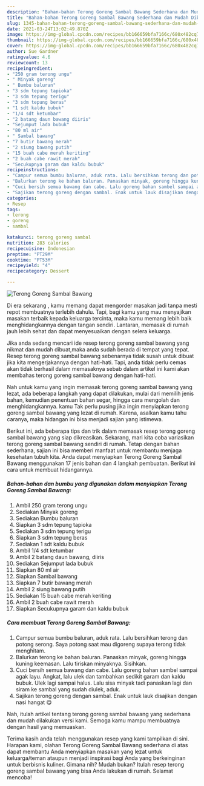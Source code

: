 ```yaml
---
description: "Bahan-bahan Terong Goreng Sambal Bawang Sederhana dan Mudah Dibuat"
title: "Bahan-bahan Terong Goreng Sambal Bawang Sederhana dan Mudah Dibuat"
slug: 1345-bahan-bahan-terong-goreng-sambal-bawang-sederhana-dan-mudah-dibuat
date: 2021-03-24T13:02:49.870Z
image: https://img-global.cpcdn.com/recipes/bb166659bfa7166c/680x482cq70/terong-goreng-sambal-bawang-foto-resep-utama.jpg
thumbnail: https://img-global.cpcdn.com/recipes/bb166659bfa7166c/680x482cq70/terong-goreng-sambal-bawang-foto-resep-utama.jpg
cover: https://img-global.cpcdn.com/recipes/bb166659bfa7166c/680x482cq70/terong-goreng-sambal-bawang-foto-resep-utama.jpg
author: Sue Gardner
ratingvalue: 4.6
reviewcount: 13
recipeingredient:
- "250 gram terong ungu"
- " Minyak goreng"
- " Bumbu baluran"
- "3 sdm tepung tapioka"
- "3 sdm tepung terigu"
- "3 sdm tepung beras"
- "1 sdt kaldu bubuk"
- "1/4 sdt ketumbar"
- "2 batang daun bawang diiris"
- "Sejumput lada bubuk"
- "80 ml air"
- " Sambal bawang"
- "7 butir bawang merah"
- "2 siung bawang putih"
- "15 buah cabe merah keriting"
- "2 buah cabe rawit merah"
- "Secukupnya garam dan kaldu bubuk"
recipeinstructions:
- "Campur semua bumbu baluran, aduk rata. Lalu bersihkan terong dan potong serong. Saya potong saat mau digoreng supaya terong tidak menghitam."
- "Balurkan terong ke bahan baluran. Panaskan minyak, goreng hingga kuning keemasan. Lalu tiriskan minyaknya. Sisihkan."
- "Cuci bersih semua bawang dan cabe. Lalu goreng bahan sambel sampai agak layu. Angkat, lalu ulek dan tambahkan sedikit garam dan kaldu bubuk. Ulek lagi sampai halus. Lalu sisa minyak tadi panaskan lagi dan siram ke sambal yang sudah diulek, aduk."
- "Sajikan terong goreng dengan sambal. Enak untuk lauk disajikan dengan nasi hangat 😋"
categories:
- Resep
tags:
- terong
- goreng
- sambal

katakunci: terong goreng sambal 
nutrition: 283 calories
recipecuisine: Indonesian
preptime: "PT29M"
cooktime: "PT53M"
recipeyield: "4"
recipecategory: Dessert

---
```



![Terong Goreng Sambal Bawang](https://img-global.cpcdn.com/recipes/bb166659bfa7166c/680x482cq70/terong-goreng-sambal-bawang-foto-resep-utama.jpg)

Di era  sekarang , kamu memang dapat mengorder masakan jadi tanpa mesti repot membuatnya terlebih dahulu. Tapi, bagi kamu yang mau menyajikan masakan terbaik kepada keluarga tercinta, maka kamu memang lebih baik menghidangkannya dengan tangan sendiri. Lantaran, memasak di rumah jauh lebih sehat dan dapat menyesuaikan dengan selera keluarga.

Jika anda sedang mencari ide resep terong goreng sambal bawang yang nikmat dan mudah dibuat,maka anda sudah berada di tempat yang tepat. Resep terong goreng sambal bawang  sebenarnya tidak susah untuk dibuat jika kita mengerjakannya dengan hati-hati. Tapi, anda tidak perlu cemas akan tidak berhasil dalam memasaknya 
sebab dalam artikel ini kami akan membahas terong goreng sambal bawang dengan hati-hati.  



Nah untuk kamu yang ingin memasak terong goreng sambal bawang yang lezat, ada beberapa langkah yang dapat dilakukan, mulai dari memilih jenis bahan, kemudian penentuan bahan segar, hingga cara mengolah dan menghidangkannya. kamu Tak perlu pusing jika ingin menyiapkan terong goreng sambal bawang yang lezat di rumah. Karena, asalkan kamu  tahu caranya, maka hidangan ini bisa menjadi sajian yang istimewa.

Berikut ini, ada beberapa tips dan trik dalam memasak resep terong goreng sambal bawang yang siap dikreasikan. Sekarang, mari kita coba variasikan terong goreng sambal bawang sendiri di rumah. Tetap dengan bahan sederhana, sajian ini bisa memberi manfaat untuk membantu menjaga kesehatan tubuh kita. Anda dapat menyiapkan Terong Goreng Sambal Bawang menggunakan 17 jenis bahan dan 4 langkah pembuatan. Berikut ini cara untuk membuat hidangannya.

<!--inarticleads1-->

##### Bahan-bahan dan bumbu yang digunakan dalam menyiapkan Terong Goreng Sambal Bawang:

1. Ambil 250 gram terong ungu
1. Sediakan  Minyak goreng
1. Sediakan  Bumbu baluran
1. Siapkan 3 sdm tepung tapioka
1. Sediakan 3 sdm tepung terigu
1. Siapkan 3 sdm tepung beras
1. Sediakan 1 sdt kaldu bubuk
1. Ambil 1/4 sdt ketumbar
1. Ambil 2 batang daun bawang, diiris
1. Sediakan Sejumput lada bubuk
1. Siapkan 80 ml air
1. Siapkan  Sambal bawang
1. Siapkan 7 butir bawang merah
1. Ambil 2 siung bawang putih
1. Sediakan 15 buah cabe merah keriting
1. Ambil 2 buah cabe rawit merah
1. Siapkan Secukupnya garam dan kaldu bubuk




<!--inarticleads2-->

##### Cara membuat Terong Goreng Sambal Bawang:

1. Campur semua bumbu baluran, aduk rata. Lalu bersihkan terong dan potong serong. Saya potong saat mau digoreng supaya terong tidak menghitam.
1. Balurkan terong ke bahan baluran. Panaskan minyak, goreng hingga kuning keemasan. Lalu tiriskan minyaknya. Sisihkan.
1. Cuci bersih semua bawang dan cabe. Lalu goreng bahan sambel sampai agak layu. Angkat, lalu ulek dan tambahkan sedikit garam dan kaldu bubuk. Ulek lagi sampai halus. Lalu sisa minyak tadi panaskan lagi dan siram ke sambal yang sudah diulek, aduk.
1. Sajikan terong goreng dengan sambal. Enak untuk lauk disajikan dengan nasi hangat 😋




Nah, itulah artikel tentang  terong goreng sambal bawang  yang sederhana dan mudah dilakukan versi kami. Semoga kamu mampu membuatnya dengan hasil yang memuaskan. 

Terima kasih anda telah menggunakan resep yang kami tampilkan di sini. Harapan kami, olahan  Terong Goreng Sambal Bawang sederhana di atas dapat membantu Anda menyiapkan masakan yang lezat untuk keluarga/teman ataupun menjadi inspirasi bagi Anda yang berkeinginan untuk berbisnis kuliner. Gimana nih? Mudah bukan? Itulah resep terong goreng sambal bawang yang bisa Anda lakukan di rumah. Selamat mencoba!

